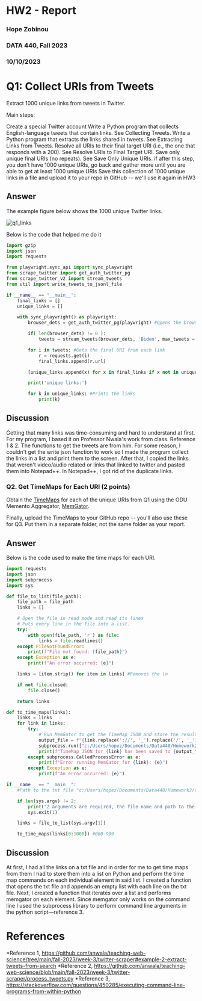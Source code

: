 # HW2 - Report
### Hope Zobinou  
### DATA 440, Fall 2023 
### 10/10/2023

# Q1: Collect URIs from Tweets 
Extract 1000 unique links from tweets in Twitter. 

Main steps:

Create a special Twitter account
Write a Python program that collects English-language tweets that contain links. See Collecting Tweets.
Write a Python program that extracts the links shared in tweets. See Extracting Links from Tweets.
Resolve all URIs to their final target URI (i.e., the one that responds with a 200). See Resolve URIs to Final Target URI.
Save only unique final URIs (no repeats). See Save Only Unique URIs.
if after this step, you don't have 1000 unique URIs, go back and gather more until you are able to get at least 1000 unique URIs
Save this collection of 1000 unique links in a file and upload it to your repo in GitHub -- we'll use it again in HW3

## Answer 

The example figure below shows the 1000 unique Twitter links.

![q1_links](https://github.com/HopeZobinou/data440/assets/81893993/fd0cf5e2-cf09-4dd5-93e4-c0f29ac91448)

Below is the code that helped me do it 

```python
import gzip
import json
import requests

from playwright.sync_api import sync_playwright
from scrape_twitter import get_auth_twitter_pg
from scrape_twitter_v2 import stream_tweets
from util import write_tweets_to_jsonl_file

if __name__ == "__main__":
    final_links = []
    unique_links = []

    with sync_playwright() as playwright:
        browser_dets = get_auth_twitter_pg(playwright) #Opens the browser and navigates through twitter

        if( len(browser_dets) != 0 ):
            tweets = stream_tweets(browser_dets, 'Biden', max_tweets = 100) #Collects tweets w/ URIs from search

        for i in tweets: #Gets the final URI from each link
            r = requests.get(i)
            final_links.append(r.url)  

        [unique_links.append(x) for x in final_links if x not in unique_links] #Gets the unique links

        print('unique links:')

        for k in unique_links: #Prints the links
            print(k)   
```

## Discussion
Getting that many links was time-consuming and hard to understand at first. For my program, I based it on Professor Nwala's work from 
class. Reference 1 & 2. The functions to get the tweets are from him. For some reason, I couldn't get the write json function to work 
so I made the program collect the links in a list and print them to the screen. After that, I copied the links that weren't video/audio
related or links that linked to twitter and pasted them into Notepad++. In Notepad++, I got rid of the duplicate links.

### Q2. Get TimeMaps for Each URI (2 points)

Obtain the [TimeMaps](http://www.mementoweb.org/guide/quick-intro/) for each of the unique URIs from Q1 using the ODU Memento Aggregator, [MemGator](https://github.com/oduwsdl/MemGator).

Finally, upload the TimeMaps to your GitHub repo -- you'll also use these for Q3.  Put them in a separate folder, not the same folder as your report.

## Answer

Below is the code used to make the time maps for each URI.

```python
import requests
import json
import subprocess
import sys

def file_to_list(file_path):
    file_path = file_path
    links = []

    # Open the file in read mode and read its lines
    # Puts every line in the file into a list.
    try:
        with open(file_path, 'r') as file:
            links = file.readlines()
    except FileNotFoundError:
        print(f"File not found: {file_path}")
    except Exception as e:
        print(f"An error occurred: {e}")

    links = [item.strip() for item in links] #Removes the \n

    if not file.closed:
        file.close()

    return links

def to_time_maps(links):
    links = links
    for link in links:
        try:
            # Run MemGator to get the TimeMap JSON and store the result in a file
            output_file = f"{link.replace('://', '_').replace('/', '_').replace('?', '_').replace('#', '_').replace('%','_').replace('&','_').replace('{','_').replace('}','_').replace('<','_').replace('>','_').replace('*','_').replace('$', '_').replace('!','_').replace(':','_').replace('@','_').replace('+','_').replace('|','_').replace('=','_')}_timemap.json"
            subprocess.run(["c:/Users/hopez/Documents/Data440/Homework2/memgator-windows-amd64","-f", "json", link], stdout = open(output_file, "w"), text=True, check=True)
            print(f"TimeMap JSON for {link} has been saved to {output_file}")
        except subprocess.CalledProcessError as e:
            print(f"Error running MemGator for {link}: {e}")
        except Exception as e:
            print(f"An error occurred: {e}")

if __name__ == "__main__":
    #Path to the txt file "c:/Users/hopez/Documents/Data440/Homework2/twitter_links.txt" 

    if len(sys.argv) != 2:
        print("2 arguments are required, the file name and path to the links.")
        sys.exit(1)

    links = file_to_list(sys.argv[1])

    to_time_maps(links[0:1000]) #000-999
```

## Discussion

At first, I had all the links on a txt file and in order for me to get time maps from them I had to store them into a list on Python and perform the time map commands on each individual element in said list. I created a function that opens the txt file and appends an empty list with each line on the txt file. Next, I created a function that iterates over a list and performs memgator on each element. Since memgator only works on the command line I used the subprocess library to perform command line arguments in the python script—reference 3.

# References

*Reference 1, <https://github.com/anwala/teaching-web-science/tree/main/fall-2023/week-3/twitter-scraper#example-2-extract-tweets-from-search>
*Reference 2, <https://github.com/anwala/teaching-web-science/blob/main/fall-2023/week-3/twitter-scraper/process_tweets.py>
*Reference 3, <https://stackoverflow.com/questions/450285/executing-command-line-programs-from-within-python>
